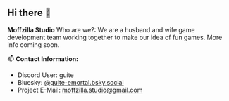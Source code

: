 ## Hi there 👋
__**Moffzilla Studio**__
Who are we?: We are a husband and wife game development team working together to make our idea of fun games. 
More info coming soon.


📫 **Contact Information:**
- Discord User: guite
- Bluesky: [@guite-emortal.bsky.social](https://bsky.app/profile/guite-emortal.bsky.social)
- Project E-Mail: moffzilla.studio@gmail.com
<!--

**Here are some ideas to get you started:**

🙋‍♀️ A short introduction - what is your organization all about?
🌈 Contribution guidelines - how can the community get involved?
👩‍💻 Useful resources - where can the community find your docs? Is there anything else the community should know?
🍿 Fun facts - what does your team eat for breakfast?
🧙 Remember, you can do mighty things with the power of [Markdown](https://docs.github.com/github/writing-on-github/getting-started-with-writing-and-formatting-on-github/basic-writing-and-formatting-syntax)
-->

